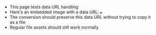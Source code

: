 - This page tests data URL handling
- Here's an embedded image with a data URL:
  ![Small red dot](data:image/png;base64,iVBORw0KGgoAAAANSUhEUgAAAAUAAAAFCAYAAACNbyblAAAAHElEQVQI12P4//8/w38GIAXDIBKE0DHxgljNBAAO9TXL0Y4OHwAAAABJRU5ErkJggg==)
- The conversion should preserve this data URL without trying to copy it as a file
- Regular file assets should still work normally